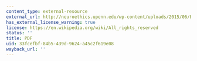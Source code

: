```yaml
---
content_type: external-resource
external_url: http://neuroethics.upenn.edu/wp-content/uploads/2015/06/EnhancementPolicy.pdf
has_external_license_warning: true
license: https://en.wikipedia.org/wiki/All_rights_reserved
status: ''
title: PDF
uid: 33fcefbf-84b5-439d-9624-a45c2f619e08
wayback_url: ''
---
```

